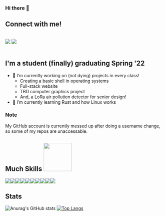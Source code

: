 ### Hi there 👋

## Connect with me!
<br>
<a href="mailto:pmwood@pm.me"><img src="https://img.shields.io/badge/ProtonMail-8B89CC?style=for-the-badge&logo=protonmail&logoColor=white"></a>
<a href="https://www.linkedin.com/in/plmwd"><img src="https://img.shields.io/badge/LinkedIn-0077B5?style=for-the-badge&logo=linkedin&logoColor=white"></a>
<br><br>

## I'm a student (finally) graduating Spring '22
- 🔭 I’m currently working on (not dying) projects in every class! 
  * Creating a basic shell in operating systems 
  * Full-stack website
  * TBD computer graphics project
  * And, a LoRa air pollution detector for senior design!
- 🌱 I’m currently learning Rust and how Linux works

### Note
My GitHub account is currently messed up after doing a username change, so some of my repos are unaccessable.

## Much Skills <img width="90" height="auto" src="https://i.kym-cdn.com/entries/icons/original/000/013/564/doge.jpg">
<div style="display: flex">
<img src="https://img.shields.io/badge/Rust-000000?style=for-the-badge&logo=rust&logoColor=white">
<img src="https://img.shields.io/badge/C-00599C?style=for-the-badge&logo=c&logoColor=white">
<img src="https://img.shields.io/badge/Python-14354C?style=for-the-badge&logo=python&logoColor=white">
<img src="https://img.shields.io/badge/Java-ED8B00?style=for-the-badge&logo=java&logoColor=white">
<img src="https://img.shields.io/badge/Lua-2C2D72?style=for-the-badge&logo=lua&logoColor=white">
<img src="https://img.shields.io/badge/Shell_Script-121011?style=for-the-badge&logo=gnu-bash&logoColor=white">
<img src="https://img.shields.io/badge/Bootstrap-563D7C?style=for-the-badge&logo=bootstrap&logoColor=white">
<img src="https://img.shields.io/badge/JavaScript-F7DF1E?style=for-the-badge&logo=javascript&logoColor=black">
<img src="https://img.shields.io/badge/HTML-239120?style=for-the-badge&logo=html5&logoColor=white">
<img src="https://img.shields.io/badge/CSS-239120?&style=for-the-badge&logo=css3&logoColor=white">
</div>

## Stats
![Anurag's GitHub stats](https://github-readme-stats.vercel.app/api?username=plmwd&show_icons=true&theme=cobalt)
[![Top Langs](https://github-readme-stats.vercel.app/api/top-langs/?username=plmwd&layout=compact&hide=VHDL,SystemVerilog,Coq,V,Tcl,Assembly&theme=cobalt)](https://github.com/anuraghazra/github-readme-stats)

<!--
**plmwd/plmwd** is a ✨ _special_ ✨ repository because its `README.md` (this file) appears on your GitHub profile.

Here are some ideas to get you started:

- 🔭 I’m currently working on ...
- 🌱 I’m currently learning ...
- 👯 I’m looking to collaborate on ...
- 🤔 I’m looking for help with ...
- 💬 Ask me about ...
- 📫 How to reach me: ...
- 😄 Pronouns: ...
- ⚡ Fun fact: ...
-->
